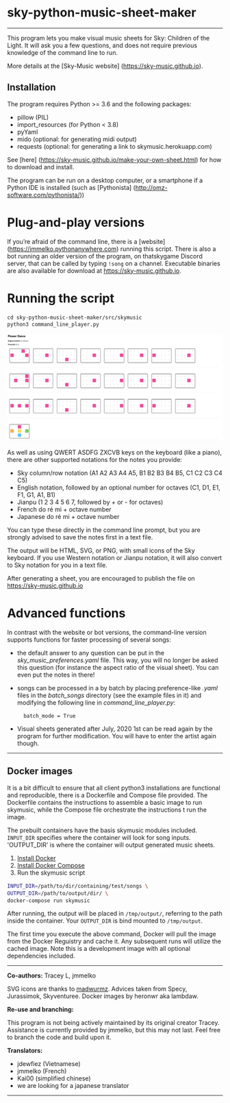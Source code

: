 # sky-python-music-sheet-maker
***
This program lets you make visual music sheets for Sky: Children of the Light. It will ask you a few questions, and does not require previous knowledge of the command line to run. 

More details at the [Sky-Music website] (https://sky-music.github.io).

## Installation

The program requires Python >= 3.6 and the following packages:

* pillow (PIL)
* import_resources (for Python < 3.8)
* pyYaml
* mido (optional: for generating midi output)
* requests (optional: for generating a link to skymusic.herokuapp.com)

See [here] (https://sky-music.github.io/make-your-own-sheet.html) for how to download and install.

The program can be run on a desktop computer,  or a smartphone if a Python IDE is installed (such as [Pythonista] (http://omz-software.com/pythonista/))

# Plug-and-play versions

If you’re afraid of the command line, there is a [website] (https://jmmelko.pythonanywhere.com) running this script.
There is also a bot running an older version of the program, on thatskygame Discord server, that can be called by typing `!song` on a channel.
Executable binaries are also available for download at <https://sky-music.github.io>.

# Running the script

    cd sky-python-music-sheet-maker/src/skymusic
    python3 command_line_player.py

![Flower Dance intro music sheet](https://raw.githubusercontent.com/sky-music/sky-python-music-sheet-maker/master/images/flower_dance_intro.png)

As well as using QWERT ASDFG ZXCVB keys on the keyboard (like a piano), there are other supported notations for the notes you provide:

- Sky column/row notation (A1 A2 A3 A4 A5, B1 B2 B3 B4 B5, C1 C2 C3 C4 C5)
- English notation, followed by an optional number for octaves (C1, D1, E1, F1, G1, A1, B1)
- Jianpu (1 2 3 4 5 6 7, followed by + or - for octaves)
- French do ré mi + octave number
- Japanese do ré mi + octave number

You can type these directly in the command line prompt, but you are strongly advised to save the notes first in a text file.

The output will be HTML, SVG, or PNG, with small icons of the Sky keyboard. If you use Western notation or Jianpu notation, it will also convert to Sky notation for you in a text file.

After generating a sheet, you are encouraged to publish the file on https://sky-music.github.io

# Advanced functions

In contrast with the website or bot versions, the command-line version supports functions for faster processing of several songs:

* the default answer to any question can be put in the *sky_music_preferences.yaml* file. This way, you will no longer be asked this question (for instance the aspect ratio of the visual sheet). You can  even put the notes in there! 
* songs can be processed in a by batch by placing preference-like *.yaml* files in the *batch\_songs* directory (see the example files in it) and modifying the following line in  *command\_line\_player.py*:

        batch_mode = True
* Visual sheets generated after July, 2020 1st can be read again by the program for further modification. You will have to enter the artist again though.

***

## Docker images

It is a bit difficult to ensure that all client python3 installations are functional and reproducible, there is a Dockerfile and Compose file provided. The Dockerfile contains the instructions to assemble a basic image to run skymusic, while the Compose file orchestrate the instructions t run the image.

The prebuilt containers have the basis skymusic modules included. `INPUT_DIR` specifies where the container will look for song inputs. 'OUTPUT_DIR' is where the container will output generated music sheets.

1. [Install Docker](https://docs.docker.com/get-docker/)
2. [Install Docker Compose](https://docs.docker.com/compose/install/)
3. Run the skymusic script

```sh
INPUT_DIR=/path/to/dir/containing/test/songs \
OUTPUT_DIR=/path/to/output/dir/ \
docker-compose run skymusic
```

After running, the output will be placed in `/tmp/output/`, referring to the path inside the container. Your `OUTPUT_DIR` is bind mounted to `/tmp/output`.

The first time you execute the above command, Docker will pull the image from the Docker Reguistry and cache it. Any subsequent runs will utilize the cached image.
Note this is a development image with all optional dependencies included.

***

**Co-authors:** Tracey L, jmmelko

SVG icons are thanks to [madwurmz](http://madwurmz.com).
Advices taken from Specy, Jurassimok, Skyventuree.
Docker images by heronwr aka lambdaw.

**Re-use and branching:**

This program is not being actively maintained by its original creator Tracey. Assistance is currently provided by jmmelko, but this may not last. Feel free to branch the code and build upon it.

**Translators:**

- jdewfiez (Vietnamese)
- jmmelko (French)
- Kai00 (simplified chinese)
- we are looking for a japanese translator

***
